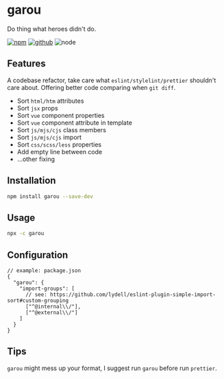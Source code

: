 # garou

Do thing what heroes didn't do.

[![npm][npm-badge]][npm-url]
[![github][github-badge]][github-url]
![node][node-badge]

[npm-url]: https://www.npmjs.com/package/garou
[npm-badge]: https://img.shields.io/npm/v/garou.svg?style=flat-square&logo=npm
[github-url]: https://github.com/nice-move/garou
[github-badge]: https://img.shields.io/npm/l/garou.svg?style=flat-square&colorB=blue&logo=github
[node-badge]: https://img.shields.io/node/v/garou.svg?style=flat-square&colorB=green&logo=node.js

## Features

A codebase refactor, take care what `eslint/stylelint/prettier` shouldn't care about. Offering better code comparing when `git diff`.

- Sort `html/htm` attributes
- Sort `jsx` props
- Sort `vue` component properties
- Sort `vue` component attribute in template
- Sort `js/mjs/cjs` class members
- Sort `js/mjs/cjs` import
- Sort `css/scss/less` properties
- Add empty line between code
- ...other fixing

## Installation

```bash
npm install garou --save-dev
```

## Usage

```bash
npx -c garou
```

## Configuration

```jsonc
// example: package.json
{
  "garou": {
    "import-groups": [
      // see: https://github.com/lydell/eslint-plugin-simple-import-sort#custom-grouping
      ["^@internal\\/"],
      ["^@external\\/"]
    ]
  }
}
```

## Tips

`garou` might mess up your format, I suggest run `garou` before run `prettier`.
